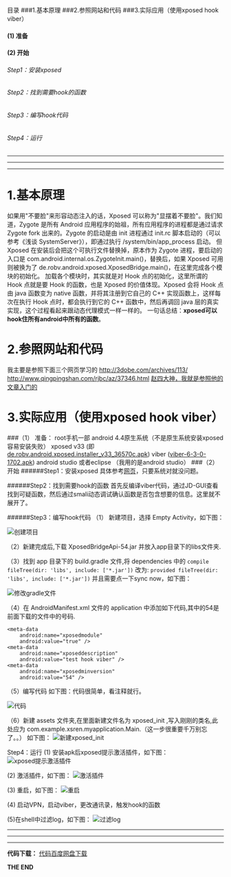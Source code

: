 目录
###1.基本原理
###2.参照网站和代码
###3.实际应用（使用xposed hook viber）
#### (1) 准备
#### (2) 开始
###### Step1：安装xposed
###### Step2：找到需要hook的函数
###### Step3：编写hook代码
###### Step4：运行

---

---

---
# 1.基本原理

如果用"不要脸"来形容动态注入的话，Xposed 可以称为"显摆着不要脸"。我们知道，Zygote 是所有 Android 应用程序的始祖，所有应用程序的进程都是通过请求 Zygote fork 出来的。Zygote 的启动是由 init 进程通过 init.rc 脚本启动的（可以参考《浅谈 SystemServer》），即通过执行 /system/bin/app_process 启动。
但 Xposed 在安装后会把这个可执行文件替换掉，原本作为 Zygote 进程，要启动的入口是 com.android.internal.os.ZygoteInit.main()，替换后，如果 Xposed 可用则被换为了 de.robv.android.xposed.XposedBridge.main()，在这里完成各个模块的初始化。
加载各个模块时，其实就是对 Hook 点的初始化，这里所谓的 Hook 点就是要 Hook 的函数，也是 Xposed 的价值体现。Xposed 会将 Hook 点由 java 函数变为 native 函数，并将其注册到它自己的 C++ 实现函数上，这样每次在执行 Hook 点时，都会执行到它的 C++ 函数中，然后再调回 java 层的真实实现，这个过程看起来跟动态代理模式一样一样的。
一句话总结：**xposed可以hook住所有android中所有的函数**。

# 2.参照网站和代码
我主要是参照下面三个网页学习的
http://3dobe.com/archives/113/
http://www.qingpingshan.com/rjbc/az/37346.html
[赵四大神，我就是参照他的文章入门的](http://www.wjdiankong.cn/android%E4%B8%ADxposed%E6%A1%86%E6%9E%B6%E7%AF%87-%E5%88%A9%E7%94%A8xposed%E6%A1%86%E6%9E%B6%E5%AE%9E%E7%8E%B0%E6%8B%A6%E6%88%AA%E7%B3%BB%E7%BB%9F%E6%96%B9%E6%B3%95/)

# 3.实际应用（使用xposed hook viber）

###（1） 准备：
root手机一部
android 4.4原生系统（不是原生系统安装xposed容易安装失败）
xposed v33 (即[de.robv.android.xposed.installer_v33_36570c.apk](http://dl-xda.xposed.info/modules/de.robv.android.xposed.installer_v33_36570c.apk))
viber ([viber-6-3-0-1702.apk](https://apkplz.com/android-apps/viber/viber-6-3-0-1702-apk-download))
android studio 或者eclipse （我用的是android studio）
 ###（2）开始
######Step1：安装xposed
具体参考[网页](http://www.qingpingshan.com/rjbc/az/37346.html)，只要系统对就没问题。

######Step2：找到需要hook的函数
  首先反编译viber代码，通过JD-GUI查看找到可疑函数，然后通过smali动态调试确认函数是否包含想要的信息。这里就不展开了。

######Step3：编写hook代码
（1） 新建项目，选择 Empty Activity，如下图：

![创建项目](http://upload-images.jianshu.io/upload_images/3781366-7090bccbfced475e.png?imageMogr2/auto-orient/strip%7CimageView2/2/w/1240)

（2）新建完成后,下载 XposedBridgeApi-54.jar 并放入app目录下的libs文件夹.

（3）找到 app 目录下的 build.gradle 文件,将 dependencies 中的
`compile fileTree(dir: 'libs', include: ['*.jar'])`
改为:
`provided fileTree(dir: 'libs', include: ['*.jar'])`
并且需要点一下sync now，如下图：

![修改gradle文件](http://upload-images.jianshu.io/upload_images/3781366-a2a29e6efea52d2e.png?imageMogr2/auto-orient/strip%7CimageView2/2/w/1240)

（4）在 AndroidManifest.xml 文件的 application 中添加如下代码,其中的54是前面下载的文件中的号码.
```
<meta-data
    android:name="xposedmodule"
    android:value="true" />
<meta-data
    android:name="xposeddescription"
    android:value="test hook viber" />
<meta-data
    android:name="xposedminversion"
    android:value="54" />
```
（5）编写代码
如下图：代码很简单，看注释就行。

![代码](http://upload-images.jianshu.io/upload_images/3781366-238612ace4c026bc.png?imageMogr2/auto-orient/strip%7CimageView2/2/w/1240)

（6）新建 assets 文件夹,在里面新建文件名为 xposed_init ,写入刚刚的类名,此处应为 com.example.xsren.myapplication.Main.（这一步很重要千万别忘了。。）
如下图：
![新建xposed_init](http://upload-images.jianshu.io/upload_images/3781366-00e88e68de6da50c.png?imageMogr2/auto-orient/strip%7CimageView2/2/w/1240)

Step4：运行
(1) 安装apk后xposed提示激活插件，如下图：
![xposed提示激活插件](http://upload-images.jianshu.io/upload_images/3781366-65f63b5b5e371761.png?imageMogr2/auto-orient/strip%7CimageView2/2/w/1240)

(2) 激活插件，如下图：
![激活插件](http://upload-images.jianshu.io/upload_images/3781366-d1197a5e5ee5a564.png?imageMogr2/auto-orient/strip%7CimageView2/2/w/1240)

(3) 重启，如下图：
![重启](http://upload-images.jianshu.io/upload_images/3781366-ee3c6750090268fb.png?imageMogr2/auto-orient/strip%7CimageView2/2/w/1240)

(4) 启动VPN，启动viber，更改通讯录，触发hook的函数

(5)在shell中过滤log，如下图：
![过滤log](http://upload-images.jianshu.io/upload_images/3781366-c39bda73e0ed6abe.png?imageMogr2/auto-orient/strip%7CimageView2/2/w/1240)

---

***

---
**代码下载：**
[代码百度网盘下载](http://pan.baidu.com/s/1pKZDuen)


**THE END**
